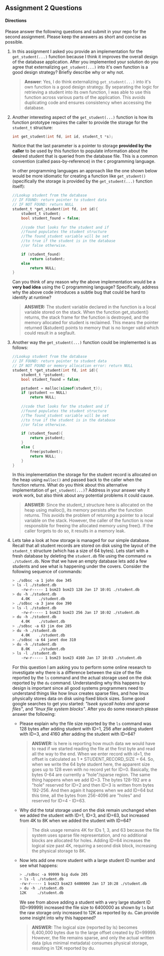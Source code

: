 ## Assignment 2 Questions

#### Directions
Please answer the following questions and submit in your repo for the second assignment.  Please keep the answers as short and concise as possible.

1. In this assignment I asked you provide an implementation for the `get_student(...)` function because I think it improves the overall design of the database application.   After you implemented your solution do you agree that externalizing `get_student(...)` into it's own function is a good design strategy?  Briefly describe why or why not.

    > **Answer**:  Yes, I do think externalizing `get_student(...)` into it's own function is a good design strategy. By separating the logic for retrieving a student into its own function, I was able to use this function across various parts of the application. This avoids duplicating code and ensures consistency when accessing the database.


2. Another interesting aspect of the `get_student(...)` function is how its function prototype requires the caller to provide the storage for the `student_t` structure:

    ```c
    int get_student(int fd, int id, student_t *s);
    ```

    Notice that the last parameter is a pointer to storage **provided by the caller** to be used by this function to populate information about the desired student that is queried from the database file. This is a common convention (called pass-by-reference) in the `C` programming language. 

    In other programming languages an approach like the one shown below would be more idiomatic for creating a function like `get_student()` (specifically the storage is provided by the `get_student(...)` function itself):

    ```c
    //Lookup student from the database
    // IF FOUND: return pointer to student data
    // IF NOT FOUND: return NULL
    student_t *get_student(int fd, int id){
        student_t student;
        bool student_found = false;
        
        //code that looks for the student and if
        //found populates the student structure
        //The found_student variable will be set
        //to true if the student is in the database
        //or false otherwise.

        if (student_found)
            return &student;
        else
            return NULL;
    }
    ```
    Can you think of any reason why the above implementation would be a **very bad idea** using the C programming language?  Specifically, address why the above code introduces a subtle bug that could be hard to identify at runtime? 

    > **ANSWER:** The student variable declared in the function is a local variable stored on the stack. When the function get_student() returns, the stack frame for the function is destroyed, and the memory allocated for student is reclaimed. This means the pointer returned (&student) points to memory that is no longer valid which could result in a segfault.




3. Another way the `get_student(...)` function could be implemented is as follows:

    ```c
    //Lookup student from the database
    // IF FOUND: return pointer to student data
    // IF NOT FOUND or memory allocation error: return NULL
    student_t *get_student(int fd, int id){
        student_t *pstudent;
        bool student_found = false;

        pstudent = malloc(sizeof(student_t));
        if (pstudent == NULL)
            return NULL;
        
        //code that looks for the student and if
        //found populates the student structure
        //The found_student variable will be set
        //to true if the student is in the database
        //or false otherwise.

        if (student_found){
            return pstudent;
        }
        else {
            free(pstudent);
            return NULL;
        }
    }
    ```
    In this implementation the storage for the student record is allocated on the heap using `malloc()` and passed back to the caller when the function returns. What do you think about this alternative implementation of `get_student(...)`?  Address in your answer why it work work, but also think about any potential problems it could cause.  
    
    > **ANSWER:** Since the student_t structure here is allocated on the heap using malloc(), its memory persists after the function returns. This avoids the problem of returning a pointer to a local variable on the stack. However, the caller of the function is now responsible for freeing the allocated memory using free(). If the caller forgets to do so, it results in a memory leak.



4. Lets take a look at how storage is managed for our simple database. Recall that all student records are stored on disk using the layout of the `student_t` structure (which has a size of 64 bytes).  Lets start with a fresh database by deleting the `student.db` file using the command `rm ./student.db`.  Now that we have an empty database lets add a few students and see what is happening under the covers.  Consider the following sequence of commands:

    ```bash
    > ./sdbsc -a 1 john doe 345
    > ls -l ./student.db
        -rw-r----- 1 bsm23 bsm23 128 Jan 17 10:01 ./student.db
    > du -h ./student.db
        4.0K    ./student.db
    > ./sdbsc -a 3 jane doe 390
    > ls -l ./student.db
        -rw-r----- 1 bsm23 bsm23 256 Jan 17 10:02 ./student.db
    > du -h ./student.db
        4.0K    ./student.db
    > ./sdbsc -a 63 jim doe 285 
    > du -h ./student.db
        4.0K    ./student.db
    > ./sdbsc -a 64 janet doe 310
    > du -h ./student.db
        8.0K    ./student.db
    > ls -l ./student.db
        -rw-r----- 1 bsm23 bsm23 4160 Jan 17 10:03 ./student.db
    ```

    For this question I am asking you to perform some online research to investigate why there is a difference between the size of the file reported by the `ls` command and the actual storage used on the disk reported by the `du` command.  Understanding why this happens by design is important since all good systems programmers need to understand things like how linux creates sparse files, and how linux physically stores data on disk using fixed block sizes.  Some good google searches to get you started: _"lseek syscall holes and sparse files"_, and _"linux file system blocks"_.  After you do some research please answer the following:

    - Please explain why the file size reported by the `ls` command was 128 bytes after adding student with ID=1, 256 after adding student with ID=3, and 4160 after adding the student with ID=64? 

        > **ANSWER:** ls here is reporting how much data we would have to read if we started reading the file at the first byte and read all the way to the end. When we enter record with id=1, the offset is calculated as 1 * STUDENT_RECORD_SIZE = 64. So, when we write the 64 byte student here, the apparent size goes up to 128 even with no record yet for ID=0. Basically, the bytes 0-64 are currently a "hole"/sparse region. The same thing happens when we add ID=3. The bytes 128-192 are a "hole" reserved for ID=2 and then ID=3 is written from bytes 192-256. And then again it happens when we add ID=64 but this time, all the bytes from 256-4096 are "holes" and reserved for ID=4 - ID=63.

    -   Why did the total storage used on the disk remain unchanged when we added the student with ID=1, ID=3, and ID=63, but increased from 4K to 8K when we added the student with ID=64? 

        > The disk usage remains 4K for IDs 1, 3, and 63 because the file system uses sparse file representation, and no additional blocks are allocated for holes. Adding ID=64 increases the logical size past 4K, requiring a second disk block, increasing the physical storage to 8K.

    - Now lets add one more student with a large student ID number  and see what happens:

        ```bash
        > ./sdbsc -a 99999 big dude 205 
        > ls -l ./student.db
        -rw-r----- 1 bsm23 bsm23 6400000 Jan 17 10:28 ./student.db
        > du -h ./student.db
        12K     ./student.db
        ```
        We see from above adding a student with a very large student ID (ID=99999) increased the file size to 6400000 as shown by `ls` but the raw storage only increased to 12K as reported by `du`.  Can provide some insight into why this happened?

        > **ANSWER:**  The logical size (reported by ls) becomes 6,400,000 bytes due to the large offset created by ID=99999. However, the file remains sparse, and only the actual written data (plus minimal metadata) consumes physical storage, resulting in 12K reported by du.
